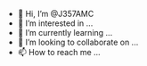 - 👋 Hi, I’m @J357AMC
- 👀 I’m interested in ...
- 🌱 I’m currently learning ...
- 💞️ I’m looking to collaborate on ...
- 📫 How to reach me ...

<!---
J357AMC/J357AMC is a ✨ special ✨ repository because its `README.md` (this file) appears on your GitHub profile.
You can click the Preview link to take a look at your changes.i please and adore the company of the opportunity and privilege to be me.
--->